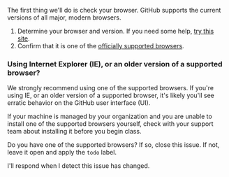 The first thing we'll do is check your browser. GitHub supports the current versions of all major, modern browsers.

1. Determine your browser and version. If you need some help, [try this site](https://www.whatsmybrowser.org).
1. Confirm that it is one of the [officially supported browsers](https://help.github.com/en/articles/supported-browsers).

### Using Internet Explorer (IE), or an older version of a supported browser?
We strongly recommend using one of the supported browsers. If you're using IE, or an older version of a supported browser, it's likely you'll see erratic behavior on the GitHub user interface (UI).

If your machine is managed by your organization and you are unable to install one of the supported browsers yourself, check with your support team about installing it before you begin class. 

Do you have one of the supported browsers? If so, close this issue. If not, leave it open and apply the `todo` label. 

I'll respond when I detect this issue has changed. 